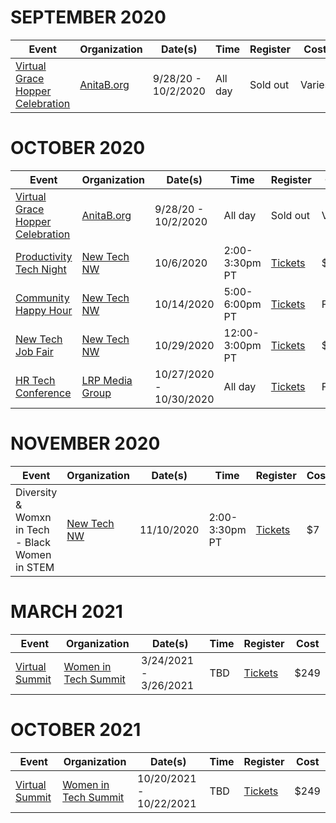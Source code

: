 # SEPTEMBER 2020

| Event       | Organization | Date(s) | Time | Register  | Cost |
| ----------- | ------------ | ------- | ---- | --------- | ---- |
| [Virtual Grace Hopper Celebration](https://ghc.anitab.org/) | [AnitaB.org](https://anitab.org/) | 9/28/20 - 10/2/2020 | All day | Sold out | Varies |


# OCTOBER 2020

| Event       | Organization | Date(s) | Time | Register  | Cost |
| ----------- | ------------ | ------- | ---- | --------- | ---- |
| [Virtual Grace Hopper Celebration](https://ghc.anitab.org/) | [AnitaB.org](https://anitab.org/) | 9/28/20 - 10/2/2020 | All day | Sold out | Varies |
| [Productivity Tech Night](https://www.newtechnorthwest.com/new-tech-virtual-meetup-productivity-tech-night-october-6-2020/) | [New Tech NW](https://www.newtechnorthwest.com/) | 10/6/2020 | 2:00-3:30pm PT| [Tickets](https://www.eventbrite.com/e/new-tech-virtual-meetup-productivity-tech-tickets-121275808207) | $7 |
| [Community Happy Hour](https://www.newtechnorthwest.com/new-tech-nw-community-happy-hour-october-14-2020/) | [New Tech NW](https://www.newtechnorthwest.com/) | 10/14/2020 | 5:00-6:00pm PT | [Tickets](https://www.eventbrite.com/e/new-tech-nw-community-happy-hour-tickets-123067737917) | FREE |
| [New Tech Job Fair](https://www.newtechjobfair.com/) | [New Tech NW](https://www.newtechnorthwest.com/) | 10/29/2020 | 12:00-3:00pm PT | [Tickets](https://www.eventbrite.com/e/new-tech-virtual-job-fair-tickets-120243675069) | $10 |
| [HR Tech Conference](https://www.hrtechconference.com/virtual) | [LRP Media Group](https://www.lrp.com) | 10/27/2020 - 10/30/2020| All day | [Tickets](https://www.xpressreg.net/register/hrtc1020/attendee/reginfo.asp) | FREE |


# NOVEMBER 2020

| Event       | Organization | Date(s) | Time | Register  | Cost |
| ----------- | ------------ | ------- | ---- | --------- | ---- |
| Diversity & Womxn in Tech - Black Women in STEM | [New Tech NW](https://www.newtechnorthwest.com/) | 11/10/2020 | 2:00-3:30pm PT | [Tickets](https://www.eventbrite.com/e/diversity-womxn-in-tech-black-women-in-stem-tickets-123038285825) | $7 |


# MARCH 2021

| Event       | Organization | Date(s) | Time | Register  | Cost |
| ----------- | ------------ | ------- | ---- | --------- | ---- |
| [Virtual Summit](https://womenintechsummit.net/spring2021virtual/) | [Women in Tech Summit](https://womenintechsummit.net) | 3/24/2021 - 3/26/2021 | TBD  | [Tickets](https://whova.com/portal/registration/witsm_202009/) | $249 |


# OCTOBER 2021

| Event       | Organization | Date(s) | Time | Register  | Cost |
| ----------- | ------------ | ------- | ---- | --------- | ---- |
| [Virtual Summit](https://womenintechsummit.net/fall2021virtual/) | [Women in Tech Summit](https://womenintechsummit.net) | 10/20/2021 - 10/22/2021 | TBD | [Tickets](https://whova.com/portal/registration/witsm_202004/) | $249 |
